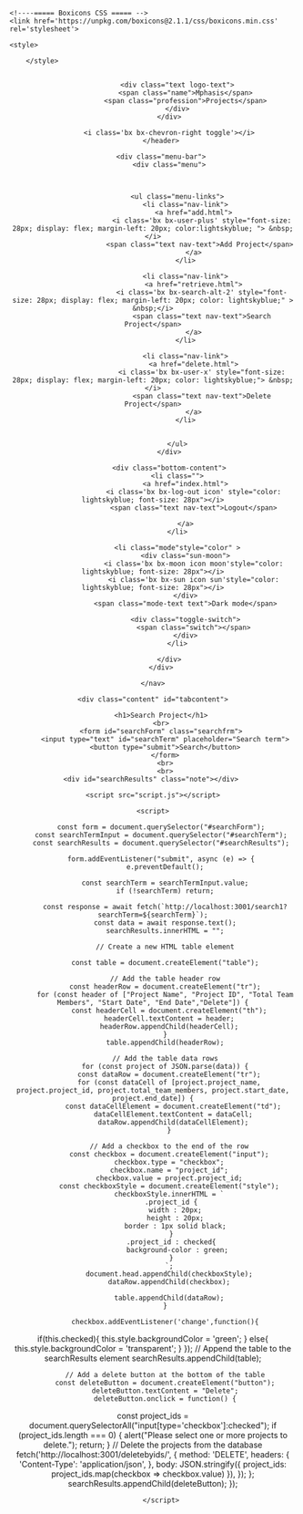 <html lang="en">
<head>
    <meta charset="UTF-8">
    <meta name="viewport" content="width=device-width, initial-scale=1.0">
    <title>Retrieve</title>
    <link rel="stylesheet" href="style.css">
   
    <!----===== Boxicons CSS ===== -->
    <link href='https://unpkg.com/boxicons@2.1.1/css/boxicons.min.css' rel='stylesheet'>

    <style>
        
        </style>


</head>
<body>
    <nav class="sidebar close">
        <header>
            <div class="image-text">
                <span class="image">
                    <img src="logo.jpg" alt="">
                </span>

                <div class="text logo-text">
                    <span class="name">Mphasis</span>
                    <span class="profession">Projects</span>
                </div>
            </div>

            <i class='bx bx-chevron-right toggle'></i>
        </header>

        <div class="menu-bar">
            <div class="menu">

              

                <ul class="menu-links">
                    <li class="nav-link">
                        <a href="add.html">
                            <i class='bx bx-user-plus' style="font-size: 28px; display: flex; margin-left: 20px; color:lightskyblue; "> &nbsp;</i>
                           <span class="text nav-text">Add Project</span>
                        </a>
                    </li>
                    
                    <li class="nav-link">
                        <a href="retrieve.html">
                            <i class='bx bx-search-alt-2' style="font-size: 28px; display: flex; margin-left: 20px; color: lightskyblue;" > &nbsp;</i>
                            <span class="text nav-text">Search Project</span>
                        </a>
                    </li>

                    <li class="nav-link">
                        <a href="delete.html">
                            <i class='bx bx-user-x' style="font-size: 28px; display: flex; margin-left: 20px; color: lightskyblue;"> &nbsp;</i>
                            <span class="text nav-text">Delete Project</span>
                        </a>
                    </li>

                    
                </ul>
            </div>

            <div class="bottom-content">
                <li class="">
                    <a href="index.html">
                        <i class='bx bx-log-out icon' style="color: lightskyblue; font-size: 28px"></i>
                        <span class="text nav-text">Logout</span>
                        
                    </a>
                </li>

                <li class="mode"style="color" >
                    <div class="sun-moon">
                        <i class='bx bx-moon icon moon'style="color: lightskyblue; font-size: 28px"></i>
                        <i class='bx bx-sun icon sun'style="color: lightskyblue; font-size: 28px"></i>
                    </div>
                    <span class="mode-text text">Dark mode</span>

                    <div class="toggle-switch">
                        <span class="switch"></span>
                    </div>
                </li>
                
            </div>
        </div>

    </nav>

    <div class="content" id="tabcontent">
        
        <h1>Search Project</h1>
        <br>
        <form id="searchForm" class="searchfrm">
          <input type="text" id="searchTerm" placeholder="Search term">
          <button type="submit">Search</button>
          </form>
          <br>
          <br>
          <div id="searchResults" class="note"></div>       
  </div>

    
    <script src="script.js"></script>

    <script>

        const form = document.querySelector("#searchForm");
        const searchTermInput = document.querySelector("#searchTerm");
        const searchResults = document.querySelector("#searchResults");
        
        form.addEventListener("submit", async (e) => {
          e.preventDefault();
        
          const searchTerm = searchTermInput.value;
          if (!searchTerm) return;
        
          const response = await fetch(`http://localhost:3001/search1?searchTerm=${searchTerm}`);
          const data = await response.text();
          searchResults.innerHTML = "";
        
          // Create a new HTML table element
        
          const table = document.createElement("table");
        
          // Add the table header row
          const headerRow = document.createElement("tr");
          for (const header of ["Project Name", "Project ID", "Total Team Members", "Start Date", "End Date","Delete"]) {
            const headerCell = document.createElement("th");
            headerCell.textContent = header;
            headerRow.appendChild(headerCell);
          }
          table.appendChild(headerRow);
        
          // Add the table data rows
          for (const project of JSON.parse(data)) {
            const dataRow = document.createElement("tr");
            for (const dataCell of [project.project_name, project.project_id, project.total_team_members, project.start_date, project.end_date]) {
              const dataCellElement = document.createElement("td");
              dataCellElement.textContent = dataCell;
              dataRow.appendChild(dataCellElement);
            }
        
            // Add a checkbox to the end of the row
            const checkbox = document.createElement("input");
            checkbox.type = "checkbox";
            checkbox.name = "project_id";
            checkbox.value = project.project_id;
            const checkboxStyle = document.createElement("style");
            checkboxStyle.innerHTML = `
             .project_id {
               width : 20px;
               height : 20px;
               border : 1px solid black;
             }
             .project_id : checked{
                background-color : green;
             }
            `;
            document.head.appendChild(checkboxStyle);
            dataRow.appendChild(checkbox);
        
            table.appendChild(dataRow);
          }
         
          checkbox.addEventListener('change',function(){
if(this.checked){
this.style.backgroundColor = 'green';
} else{
this.style.backgroundColor = 'transparent';
}
});
          // Append the table to the searchResults element
          searchResults.appendChild(table);
        
          // Add a delete button at the bottom of the table
          const deleteButton = document.createElement("button");
          deleteButton.textContent = "Delete";
          deleteButton.onclick = function() {
const project_ids = document.querySelectorAll("input[type='checkbox']:checked");
if (project_ids.length === 0) {
alert("Please select one or more projects to delete.");
return;
}
// Delete the projects from the database
fetch('http://localhost:3001/deletebyids/', {
method: 'DELETE',
headers: {
'Content-Type': 'application/json',
},
body: JSON.stringify({ project_ids: project_ids.map(checkbox => checkbox.value) }),
});
};
          searchResults.appendChild(deleteButton);
        });

        

        
        </script>
        
        
        
        
</body>
</html>
